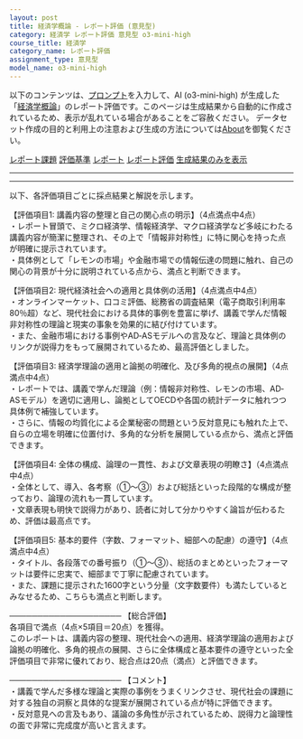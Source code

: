 ```yaml
---
layout: post
title: 経済学概論 - レポート評価 (意見型)
category: 経済学 レポート評価 意見型 o3-mini-high
course_title: 経済学
category_name: レポート評価
assignment_type: 意見型
model_name: o3-mini-high
---
```


以下のコンテンツは、[プロンプト](https://github.com/takedatoshiyuki/synthetic_assignments/tree/main/generated/経済学/o3-mini-high/prompt_レポート評価-意見型.md)を入力して、AI (o3-mini-high) が生成した「[経済学概論](/contents/経済学/)」のレポート評価です。このページは生成結果から自動的に作成されているため、表示が乱れている場合があることをご容赦ください。
データセット作成の目的と利用上の注意および生成の方法については[About](/About)を御覧ください。

[レポート課題](../レポート課題-意見型)
[評価基準](../評価基準-意見型)
[レポート](../レポート-意見型)
[レポート評価](../レポート評価-意見型)
[生成結果のみを表示](https://github.com/takedatoshiyuki/synthetic_assignments/tree/main/generated/経済学/o3-mini-high/レポート評価-意見型.md)
  

***
***
  
以下、各評価項目ごとに採点結果と解説を示します。

【評価項目1: 講義内容の整理と自己の関心点の明示】（4点満点中4点）  
・レポート冒頭で、ミクロ経済学、情報経済学、マクロ経済学など多岐にわたる講義内容が簡潔に整理され、その上で「情報非対称性」に特に関心を持った点が明確に提示されています。  
・具体例として「レモンの市場」や金融市場での情報伝達の問題に触れ、自己の関心の背景が十分に説明されている点から、満点と判断できます。

【評価項目2: 現代経済社会への適用と具体例の活用】（4点満点中4点）  
・オンラインマーケット、口コミ評価、総務省の調査結果（電子商取引利用率80％超）など、現代社会における具体的事例を豊富に挙げ、講義で学んだ情報非対称性の理論と現実の事象を効果的に結び付けています。  
・また、金融市場における事例やAD‐ASモデルへの言及など、理論と具体例のリンクが説得力をもって展開されているため、最高評価としました。

【評価項目3: 経済学理論の適用と論拠の明確化、及び多角的視点の展開】（4点満点中4点）  
・レポートでは、講義で学んだ理論（例：情報非対称性、レモンの市場、AD‐ASモデル）を適切に適用し、論拠としてOECDや各国の統計データに触れつつ具体例で補強しています。  
・さらに、情報の均質化による企業秘密の問題という反対意見にも触れた上で、自らの立場を明確に位置付け、多角的な分析を展開している点から、満点と評価できます。

【評価項目4: 全体の構成、論理の一貫性、および文章表現の明瞭さ】（4点満点中4点）  
・全体として、導入、各考察（①～③）および総括といった段階的な構成が整っており、論理の流れも一貫しています。  
・文章表現も明快で説得力があり、読者に対して分かりやすく論旨が伝わるため、評価は最高点です。

【評価項目5: 基本的要件（字数、フォーマット、細部への配慮）の遵守】（4点満点中4点）  
・タイトル、各段落での番号振り（①～③）、総括のまとめといったフォーマットは要件に忠実で、細部まで丁寧に配慮されています。  
・また、課題に提示された1600字という分量（文字数要件）も満たしているとみなせるため、こちらも満点と判断します。

────────────────────
【総合評価】  
各項目で満点（4点×5項目＝20点）を獲得。  
このレポートは、講義内容の整理、現代社会への適用、経済学理論の適用および論拠の明確化、多角的視点の展開、さらに全体構成と基本要件の遵守といった全評価項目で非常に優れており、総合点は20点（満点）と評価できます。

────────────────────
【コメント】  
・講義で学んだ多様な理論と実際の事例をうまくリンクさせ、現代社会の課題に対する独自の洞察と具体的な提案が展開されている点が特に評価できます。  
・反対意見への言及もあり、議論の多角性が示されているため、説得力と論理性の面で非常に完成度が高いと言えます。
